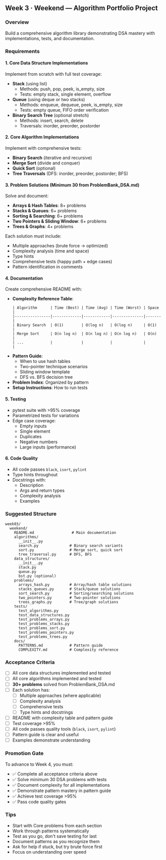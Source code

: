 ## Week 3 · Weekend — Algorithm Portfolio Project

### Overview
Build a comprehensive algorithm library demonstrating DSA mastery with implementations, tests, and documentation.

### Requirements

#### 1. Core Data Structure Implementations
Implement from scratch with full test coverage:
- **Stack** (using list)
  - Methods: push, pop, peek, is_empty, size
  - Tests: empty stack, single element, overflow
- **Queue** (using deque or two stacks)
  - Methods: enqueue, dequeue, peek, is_empty, size
  - Tests: empty queue, FIFO order verification
- **Binary Search Tree** (optional stretch)
  - Methods: insert, search, delete
  - Traversals: inorder, preorder, postorder

#### 2. Core Algorithm Implementations
Implement with comprehensive tests:
- **Binary Search** (iterative and recursive)
- **Merge Sort** (divide and conquer)
- **Quick Sort** (optional)
- **Tree Traversals** (DFS: inorder, preorder, postorder; BFS)

#### 3. Problem Solutions (Minimum 30 from ProblemBank_DSA.md)
Solve and document:
- **Arrays & Hash Tables**: 8+ problems
- **Stacks & Queues**: 6+ problems
- **Sorting & Searching**: 6+ problems
- **Two Pointers & Sliding Window**: 6+ problems
- **Trees & Graphs**: 4+ problems

Each solution must include:
- Multiple approaches (brute force → optimized)
- Complexity analysis (time and space)
- Type hints
- Comprehensive tests (happy path + edge cases)
- Pattern identification in comments

#### 4. Documentation
Create comprehensive README with:
- **Complexity Reference Table**:
  ```
  | Algorithm      | Time (Best) | Time (Avg) | Time (Worst) | Space |
  |----------------|-------------|------------|--------------|-------|
  | Binary Search  | O(1)        | O(log n)   | O(log n)     | O(1)  |
  | Merge Sort     | O(n log n)  | O(n log n) | O(n log n)   | O(n)  |
  | ...            |             |            |              |       |
  ```
- **Pattern Guide**:
  - When to use hash tables
  - Two-pointer technique scenarios
  - Sliding window template
  - DFS vs. BFS decision tree
- **Problem Index**: Organized by pattern
- **Setup Instructions**: How to run tests

#### 5. Testing
- pytest suite with >95% coverage
- Parametrized tests for variations
- Edge case coverage:
  - Empty inputs
  - Single element
  - Duplicates
  - Negative numbers
  - Large inputs (performance)

#### 6. Code Quality
- All code passes `black`, `isort`, `pylint`
- Type hints throughout
- Docstrings with:
  - Description
  - Args and return types
  - Complexity analysis
  - Examples

### Suggested Structure
```
week03/
  weekend/
    README.md                 # Main documentation
    algorithms/
      __init__.py
      search.py              # Binary search variants
      sort.py                # Merge sort, quick sort
      tree_traversal.py      # DFS, BFS
    data_structures/
      __init__.py
      stack.py
      queue.py
      bst.py (optional)
    problems/
      arrays_hash.py         # Array/hash table solutions
      stacks_queues.py       # Stack/queue solutions
      sort_search.py         # Sorting/searching solutions
      two_pointers.py        # Two-pointer solutions
      trees_graphs.py        # Tree/graph solutions
    tests/
      test_algorithms.py
      test_data_structures.py
      test_problems_arrays.py
      test_problems_stacks.py
      test_problems_sort.py
      test_problems_pointers.py
      test_problems_trees.py
    docs/
      PATTERNS.md            # Pattern guide
      COMPLEXITY.md          # Complexity reference
```

### Acceptance Criteria
- [ ] All core data structures implemented and tested
- [ ] All core algorithms implemented and tested
- [ ] **30+ problems** solved from ProblemBank_DSA.md
- [ ] Each solution has:
  - [ ] Multiple approaches (where applicable)
  - [ ] Complexity analysis
  - [ ] Comprehensive tests
  - [ ] Type hints and docstrings
- [ ] README with complexity table and pattern guide
- [ ] Test coverage >95%
- [ ] All code passes quality tools (`black`, `isort`, `pylint`)
- [ ] Pattern guide is clear and useful
- [ ] Examples demonstrate understanding

### Promotion Gate
To advance to Week 4, you must:
- ✅ Complete all acceptance criteria above
- ✅ Solve minimum 30 DSA problems with tests
- ✅ Document complexity for all implementations
- ✅ Demonstrate pattern mastery in pattern guide
- ✅ Achieve test coverage >95%
- ✅ Pass code quality gates

### Tips
- Start with Core problems from each section
- Work through patterns systematically
- Test as you go, don't save testing for last
- Document patterns as you recognize them
- Ask for help if stuck, but try brute force first
- Focus on understanding over speed


